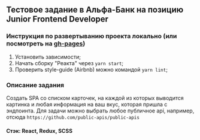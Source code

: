 ## Тестовое задание в Альфа-Банк на позицию Junior Frontend Developer

### Инструкция по развертыванию проекта локально (или посмотреть на [gh-pages](https://jusstes.github.io/unsplash-cards/))

1. Установить зависимости;
2. Начать сборку "Реакта" через `yarn start`;
3. Проверить style-guide (Airbnb) можно командой `yarn lint`;

### Описание задания
Создать SPA со списком карточек, на каждой из которых выводится картинка и любая информация на ваш вкус, которая пришла с эндпоинта. Для задачи можно выбрать любое публичное api, например, отсюда `https://github.com/public-apis/public-apis`

#### Стэк: React, Redux, SCSS